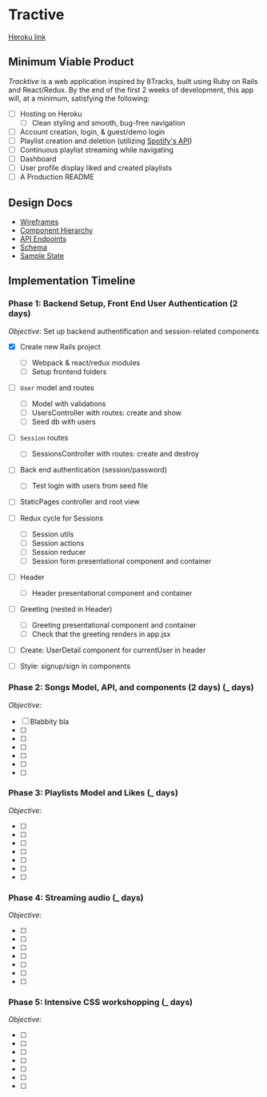 # Tractive
[Heroku link](http://link.com)

## Minimum Viable Product 
*Tracktive* is a web application inspired by 8Tracks, built using Ruby on Rails and React/Redux. By the end of the first 2 weeks of development, this app will, at a minimum, satisfying the following: 

- [ ] Hosting on Heroku
	- [ ] Clean styling and smooth, bug-free navigation
- [ ] Account creation, login, & guest/demo login
- [ ] Playlist creation and deletion (utilizing [Spotify's API](https://developer.spotify.com/web-api/))
- [ ] Continuous playlist streaming while navigating 
- [ ] Dashboard 
- [ ] User profile display liked and created playlists
- [ ] A Production README

## Design Docs 

* [Wireframes]()
* [Component Hierarchy]()
* [API Endpoints]()
* [Schema]()
* [Sample State]()

## Implementation Timeline

### Phase 1: Backend Setup, Front End User Authentication (2 days)
*Objective*: Set up backend authentification and session-related components 

- [X] Create new Rails project
	- [ ] Webpack & react/redux modules
	- [ ] Setup frontend folders
- [ ] `User` model and routes 
	- [ ] Model with validations
	- [ ] UsersController with routes: create and show 
	- [ ] Seed db with users
- [ ] `Session` routes 
	- [ ] SessionsController with routes: create and destroy  
- [ ] Back end authentication (session/password)
	- [ ] Test login with users from seed file 
- [ ] StaticPages controller and root view

- [ ] Redux cycle for Sessions
	- [ ] Session utils
	- [ ] Session actions
	- [ ] Session reducer 
	- [ ] Session form presentational component and container
- [ ] Header 
	- [ ] Header presentational component and container
- [ ] Greeting (nested in Header)
	- [ ] Greeting presentational component and container
	- [ ] Check that the greeting renders in app.jsx 
- [ ] Create: UserDetail component for currentUser in header 
- [ ] Style: signup/sign in components 


### Phase 2: Songs Model, API, and components (2 days) (_ days)
*Objective*: 

- [ ] Blabbity bla
- [ ]
- [ ]
- [ ]
- [ ]
- [ ]
- [ ]

### Phase 3: Playlists Model and Likes (_ days)
*Objective*: 

- [ ]
- [ ]
- [ ]
- [ ]
- [ ]
- [ ]
- [ ]

### Phase 4:  Streaming audio (_ days)
*Objective*: 

- [ ]
- [ ]
- [ ]
- [ ]
- [ ]
- [ ]
- [ ]

### Phase 5:  Intensive CSS workshopping (_ days)
*Objective*: 

- [ ]
- [ ]
- [ ]
- [ ]
- [ ]
- [ ]
- [ ]